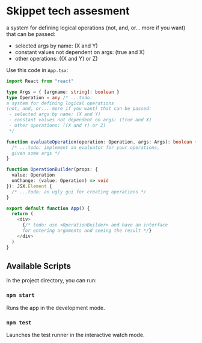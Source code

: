 # Skippet tech assesment

a system for defining logical operations
(not, and, or... more if you want) that can be passed:

- selected args by name: (X and Y)
- constant values not dependent on args: (true and X)
- other operations: ((X and Y) or Z)

Use this code in `App.tsx`:

```typescript
import React from "react"

type Args = { [argname: string]: boolean }
type Operation = any /* ...todo:
a system for defining logical operations 
(not, and, or... more if you want) that can be passed:
 - selected args by name: (X and Y)
 - constant values not dependent on args: (true and X)
 - other operations: ((X and Y) or Z) 
 */

function evaluateOperation(operation: Operation, args: Args): boolean {
  /* ...todo: implement an evaluator for your operations, 
  given some args */
}

function OperationBuilder(props: {
  value: Operation
  onChange: (value: Operation) => void
}): JSX.Element {
  /* ...todo: an ugly gui for creating operations */
}

export default function App() {
  return (
    <div>
      {/* todo: use <OperationBuilder> and have an interface
      for entering arguments and seeing the result */}
    </div>
  )
}
```

## Available Scripts

In the project directory, you can run:

### `npm start`

Runs the app in the development mode.

### `npm test`

Launches the test runner in the interactive watch mode.
